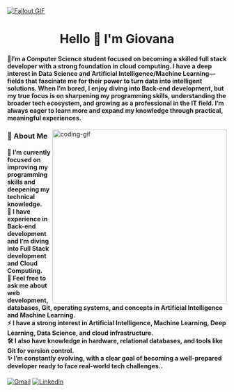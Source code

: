 <!--
<div align="center">
  <a href="#">
    <img 
      width="100%" 
      src="https://capsule-render.vercel.app/api?type=waving&color=FFA500&height=120&section=header&text=&fontSize=30&fontColor=000000&animation=twinkling"
    />
  </a>
  <br>
-->

<!--
<p align="center">
  <img 
    src="https://capsule-render.vercel.app/api?type=waving&color=FFD700&height=80&section=footer"
    width="100%" 
  />
</p>
-->



<!-- MasterHead -->
<a href="https://github.com/JoshuaThadi/JoshuaThadi/blob/main/fallout_grayscale%20(1).gif">
  <img src="https://github.com/JoshuaThadi/JoshuaThadi/blob/main/fallout_grayscale%20(1).gif" alt="Fallout GIF" style="width:auto; height:auto"/>
</a>



<!--<h1 align="left">
<img width="100%" src="https://readme-typing-svg.herokuapp.com/?font=Righteous&size=40&center=true&vCenter=true&width=800&height=70&duration=4000&lines=Hello!+👋;+MASTERJUDAH+here+🔥+!;"  alt="Typing Animation" style="width:100%"/>-->


<!-- Greeting -->
</h1>
<h1 align="center"> Hello 🙏 I'm Giovana</h1>

<h4 align="left">🌟I’m a Computer Science student focused on becoming a skilled full stack developer with a strong foundation in cloud computing. I have a deep interest in Data Science and Artificial Intelligence/Machine Learning—fields that fascinate me for their power to turn data into intelligent solutions. When I’m bored, I enjoy diving into Back-end development, but my true focus is on sharpening my programming skills, understanding the broader tech ecosystem, and growing as a professional in the IT field. I’m always eager to learn more and expand my knowledge through practical, meaningful experiences.

</h4>



    
<!--👀VIEWS / 🌐WEBSITE: https://github.com/antonkomarev/github-profile-views-counter -->
<img align="right" alt="coding-gif" width="400" src="https://i.pinimg.com/736x/24/a2/e6/24a2e667a8986245397880e137710453.jpg">


<!-- about me -->
 <h3 align="left">💫 About Me</h3>



<!--<p align="left"> <a href="https://twitter.com/" target="blank"><img src="https://img.shields.io/twitter/follow/?logo=twitter&style=for-the-badge" alt="" /></a> </p>
<div align="left">-->
<h4> 
  🌱 I’m currently focused on improving my programming skills and deepening my technical knowledge.</br>
🔭 I have experience in Back-end development and I’m diving into Full Stack development and Cloud Computing.</br>
💬 Feel free to ask me about web development, databases, Git, operating systems, and concepts in Artificial Intelligence and Machine Learning.</br>
⚡ I have a strong interest in Artificial Intelligence, Machine Learning, Deep Learning, Data Science, and cloud infrastructure.</br>
🛠️ I also have knowledge in hardware, relational databases, and tools like Git for version control.</br>
✨ I’m constantly evolving, with a clear goal of becoming a well-prepared developer ready to face real-world tech challenges..</h4> <div align="left"> 


  

  <a href="pj.contactgg@gmail.com"><img src="https://img.shields.io/badge/Gmail-333333?style=for-the-badge&logo=gmail&logoColor=red" alt="Gmail" /></a> 
  <a href="https://www.linkedin.com/in/pjgiovanagoncalves/" target="_blank"><img src="https://img.shields.io/badge/LinkedIn-0077B5?style=for-the-badge&logo=linkedin&logoColor=white" alt="LinkedIn" /></a> 

  


